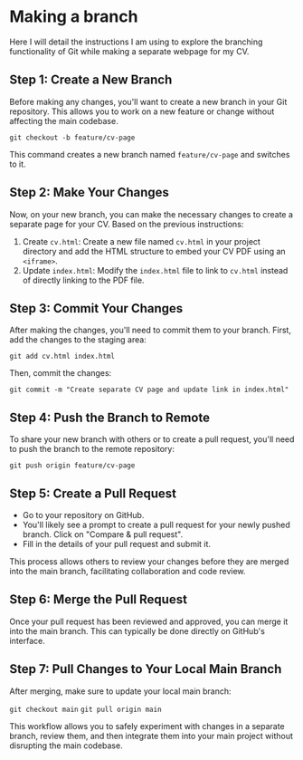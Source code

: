 # Making a branch

Here I will detail the instructions I am using to explore the branching functionality of Git while making a separate webpage for my CV.

## Step 1: Create a New Branch

Before making any changes, you'll want to create a new branch in your Git repository. This allows you to work on a new feature or change without affecting the main codebase.

```git checkout -b feature/cv-page```

This command creates a new branch named `feature/cv-page` and switches to it.

## Step 2: Make Your Changes

Now, on your new branch, you can make the necessary changes to create a separate page for your CV. Based on the previous instructions:

1. Create `cv.html`: Create a new file named `cv.html` in your project directory and add the HTML structure to embed your CV PDF using an `<iframe>`.
2. Update `index.html`: Modify the `index.html` file to link to `cv.html` instead of directly linking to the PDF file.

## Step 3: Commit Your Changes

After making the changes, you'll need to commit them to your branch. First, add the changes to the staging area:

```git add cv.html index.html```

Then, commit the changes:

```git commit -m "Create separate CV page and update link in index.html"```

## Step 4: Push the Branch to Remote

To share your new branch with others or to create a pull request, you'll need to push the branch to the remote repository:

```git push origin feature/cv-page```

## Step 5: Create a Pull Request

* Go to your repository on GitHub.
* You'll likely see a prompt to create a pull request for your newly pushed branch. Click on "Compare & pull request".
* Fill in the details of your pull request and submit it.

This process allows others to review your changes before they are merged into the main branch, facilitating collaboration and code review.

## Step 6: Merge the Pull Request

Once your pull request has been reviewed and approved, you can merge it into the main branch. This can typically be done directly on GitHub's interface.

## Step 7: Pull Changes to Your Local Main Branch

After merging, make sure to update your local main branch:

```git checkout main```
```git pull origin main```

This workflow allows you to safely experiment with changes in a separate branch, review them, and then integrate them into your main project without disrupting the main codebase.


